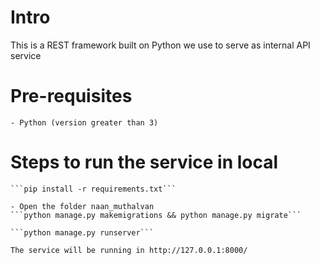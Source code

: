 # Intro
This is a REST framework built on Python we use to serve as internal API service

# Pre-requisites
    - Python (version greater than 3)

# Steps to run the service in local
    ```pip install -r requirements.txt```
    
    - Open the folder naan_muthalvan 
    ```python manage.py makemigrations && python manage.py migrate```

    ```python manage.py runserver```

    The service will be running in http://127.0.0.1:8000/

